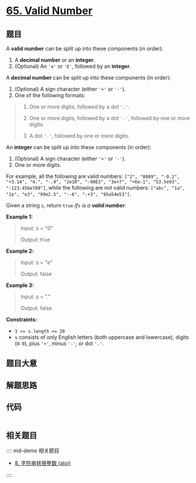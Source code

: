 # [65. Valid Number](https://leetcode.com/problems/valid-number/)

## 题目

A **valid number** can be split up into these components (in order):

  1. A **decimal number** or an **integer**.
  2. (Optional) An `'e'` or `'E'`, followed by an **integer**.

A **decimal number** can be split up into these components (in order):

  1. (Optional) A sign character (either `'+'` or `'-'`).
  2. One of the following formats: 
> 
> 1. One or more digits, followed by a dot `'.'`.
> 
> 2. One or more digits, followed by a dot `'.'`, followed by one or more digits.
> 
> 3. A dot `'.'`, followed by one or more digits.

An **integer** can be split up into these components (in order):

  1. (Optional) A sign character (either `'+'` or `'-'`).
  2. One or more digits.

For example, all the following are valid numbers: `["2", "0089", "-0.1",
"+3.14", "4.", "-.9", "2e10", "-90E3", "3e+7", "+6e-1", "53.5e93",
"-123.456e789"]`, while the following are not valid numbers: `["abc", "1a",
"1e", "e3", "99e2.5", "--6", "-+3", "95a54e53"]`.

Given a string `s`, return `true` _if_`s` _is a **valid number**_.



**Example 1:**

> Input: s = "0"
> 
> Output: true

**Example 2:**

> Input: s = "e"
> 
> Output: false

**Example 3:**

> Input: s = "."
> 
> Output: false

**Constraints:**

  * `1 <= s.length <= 20`
  * `s` consists of only English letters (both uppercase and lowercase), digits (`0-9`), plus `'+'`, minus `'-'`, or dot `'.'`.


## 题目大意

## 解题思路

## 代码

```javascript

```

## 相关题目

:::: md-demo 相关题目
- [8. 字符串转换整数 (atoi)](./0008.md)

::::

